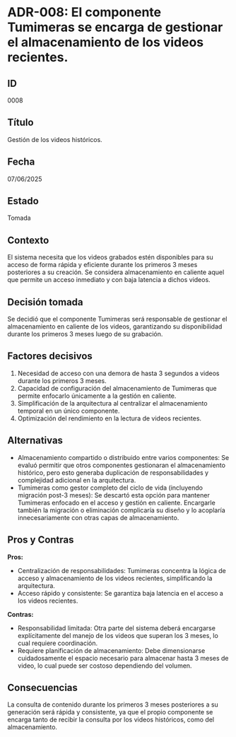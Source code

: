 # ADR-008: El componente Tumimeras se encarga de gestionar el almacenamiento de los videos recientes.

## ID
0008

## Título
Gestión de los videos históricos.

## Fecha
07/06/2025

## Estado
Tomada 

## Contexto
El sistema necesita que los videos grabados estén disponibles para su acceso de forma rápida y eficiente durante los primeros 3 meses posteriores a su creación. Se considera almacenamiento en caliente aquel que permite un acceso inmediato y con baja latencia a dichos videos.

## Decisión tomada
Se decidió que el componente Tumimeras será responsable de gestionar el almacenamiento en caliente de los videos, garantizando su disponibilidad durante los primeros 3 meses luego de su grabación. 

## Factores decisivos
1. Necesidad de acceso con una demora de hasta 3 segundos a videos durante los primeros 3 meses.
2. Capacidad de configuración del almacenamiento de Tumimeras que permite enfocarlo únicamente a la gestión en caliente.
3. Simplificación de la arquitectura al centralizar el almacenamiento temporal en un único componente.
4. Optimización del rendimiento en la lectura de videos recientes.

## Alternativas
- Almacenamiento compartido o distribuido entre varios componentes: Se evaluó permitir que otros componentes gestionaran el almacenamiento histórico, pero esto generaba duplicación de responsabilidades y complejidad adicional en la arquitectura.
- Tumimeras como gestor completo del ciclo de vida (incluyendo migración post-3 meses): Se descartó esta opción para mantener Tumimeras enfocado en el acceso y gestión en caliente. Encargarle también la migración o eliminación complicaría su diseño y lo acoplaría innecesariamente con otras capas de almacenamiento.

## Pros y Contras 

**Pros:**
- Centralización de responsabilidades: Tumimeras concentra la lógica de acceso y almacenamiento de los videos recientes, simplificando la arquitectura.
- Acceso rápido y consistente: Se garantiza baja latencia en el acceso a los videos recientes.

**Contras:**
- Responsabilidad limitada: Otra parte del sistema deberá encargarse explícitamente del manejo de los videos que superan los 3 meses, lo cual requiere coordinación.
- Requiere planificación de almacenamiento: Debe dimensionarse cuidadosamente el espacio necesario para almacenar hasta 3 meses de video, lo cual puede ser costoso dependiendo del volumen.

## Consecuencias
La consulta de contenido durante los primeros 3 meses posteriores a su generación será rápida y consistente, ya que el propio componente se encarga tanto de recibir la consulta por los videos históricos, como del almacenamiento.

